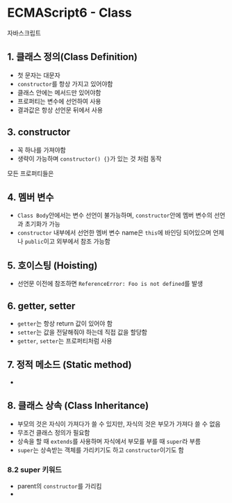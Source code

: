 # ECMAScript6 - Class

자바스크립트 

## 1. 클래스 정의(Class Definition)

- 첫 문자는 대문자
- `constructor`를 항상 가지고 있어야함
- 클래스 안에는 메서드만 있어야함
- 프로퍼티는 변수에 선언하여 사용
- 결과값은 항상 선언문 뒤에서 사용



## 3. constructor

- 꼭 하나를 가져야함
- 생략이 가능하며 `constructor() {}`가 있는 것 처럼 동작

모든 프로퍼티들은 

## 4. 멤버 변수

- `Class Body`안에서는 변수 선언이 불가능하며, `constructor`안에 멤버 변수의 선언과 초기화가 가능
- `constructor` 내부에서 선언한 멤버 변수 name은 `this`에 바인딩 되어있으며 언제나 `public`이고 외부에서 참조 가능함

## 5. 호이스팅 (Hoisting)

- 선언문 이전에 참조하면 `ReferenceError: Foo is not defined`를 발생

## 6. getter, setter

- `getter`는 항상 return 값이 있어야 함
- `setter`는 값을 전달해줘야 하는데 직접 값을 할당함
- `getter`, `setter`는 프로퍼티처럼 사용

## 7. 정적 메소드 (Static method)

- ​

## 8. 클래스 상속 (Class Inheritance)

- 부모의 것은 자식이 가져다가 쓸 수 있지만, 자식의 것은 부모가 가져다 쓸 수 없음
- 무조건 클래스 정의가 필요함
- 상속을 할 때 `extends`를 사용하며 자식에서 부모를 부를 때 `super`라 부름
- `super`는 상속받는 객체를 가리키기도 하고 `constructor`이기도 함



### 8.2 super 키워드

- parent의 `constructor`를 가리킴
- ​